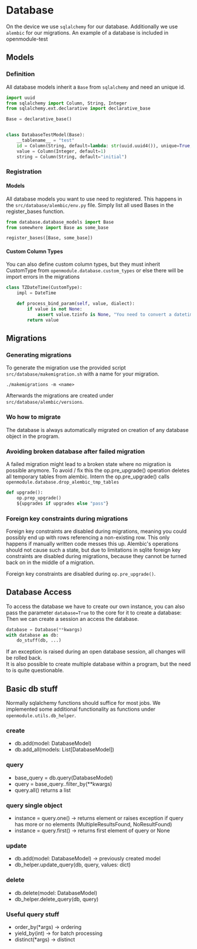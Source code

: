 # Database

On the device we use `sqlalchemy` for our database. Additionally we use `alembic` for our migrations. An example of a
database is included in openmodule-test

## Models

### Definition

All database models inherit a `Base` from `sqlalchemy` and need an unique id.

```python
import uuid
from sqlalchemy import Column, String, Integer
from sqlalchemy.ext.declarative import declarative_base

Base = declarative_base()


class DatabaseTestModel(Base):
    __tablename__ = "test"
    id = Column(String, default=lambda: str(uuid.uuid4()), unique=True, primary_key=True)
    value = Column(Integer, default=1)
    string = Column(String, default="initial")
```

### Registration

#### Models

All database models you want to use need to registered. This happens in the `src/database/alembic/env.py` file. Simply
list all used Bases in the register_bases function.

```python
from database.database_models import Base
from somewhere import Base as some_base

register_bases([Base, some_base])
```

#### Custom Column Types

You can also define custom column types, but they must inherit CustomType from `openmodule.database.custom_types` or
else there will be import errors in the migrations

```python
class TZDateTime(CustomType):
    impl = DateTime

    def process_bind_param(self, value, dialect):
        if value is not None:
            assert value.tzinfo is None, "You need to convert a datetime to a naive time, because sqlite loses tz infos"
        return value
```

## Migrations

### Generating migrations

To generate the migration use the provided script `src/database/makemigration.sh` with a name for your migration.

```shell script
./makemigrations -m <name>
```

Afterwards the migrations are created under `src/database/alembic/versions`.

### Wo how to migrate

The database is always automatically migrated on creation of any database object in the program.

### Avoiding broken database after failed migration

A failed migration might lead to a broken state where no migration is possible anymore. To avoid / fix this the
op.pre_upgrade() operation deletes all temporary tables from alembic. Intern the op.pre_upgrade()
calls `openmodule.database.drop_alembic_tmp_tables`

```python
def upgrade():
    op.prep_upgrade()
    ${upgrades if upgrades else "pass"}
```

### Foreign key constraints during migrations

Foreign key constraints are disabled during migrations, meaning you could possibly end up with rows referencing a
non-existing row. This only happens if manually written code messes this up. Alembic's operations should not cause such
a state, but due to limitations in sqlite foreign key constraints are disabled during migrations, because they cannot be
turned back on in the middle of a migration.

Foreign key constraints are disabled during `op.pre_upgrade()`.

## Database Access

To access the database we have to create our own instance, you can also pass the parameter `database=True` to the core
for it to create a database:
Then we can create a session an access the database.

```python
database = Database(**kwargs)
with database as db:
    do_stuff(db, ...)
```

If an exception is raised during an open database session, all changes will be rolled back.  
It is also possible to create multiple database within a program, but the need to is quite questionable.

## Basic db stuff

Normally sqlalchemy functions should suffice for most jobs. We implemented some additional functionality as functions
under `openmodule.utils.db_helper`.

### create

* db.add(model: DatabaseModel)
* db.add_all(models: List[DatabaseModel])

### query

* base_query = db.query(DatabaseModel)
* query = base_query..filter_by(**kwargs)
* query.all() returns a list

### query single object

* instance = query.one() -> returns element or raises exception if query has more or no elements (MultipleResultsFound,
  NoResultFound)
* instance = query.first() -> returns first element of query or None

### update

* db.add(model: DatabaseModel) -> previously created model
* db_helper.update_query(db, query, values: dict)

### delete

* db.delete(model: DatabaseModel)
* db_helper.delete_query(db, query)

### Useful query stuff

* order_by(*args) -> ordering
* yield_by(int) -> for batch processing
* distinct(*args) -> distinct

